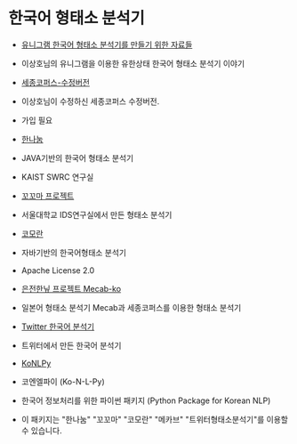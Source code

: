 
# 한국어 형태소 분석기

* [유니그램 한국어 형태소 분석기를 만들기 위한 자료들](https://shleekr.github.io)
 * 이상호님의 유니그램을 이용한 유한상태 한국어 형태소 분석기 이야기

* [세종코퍼스-수정버전](https://ithub.korean.go.kr/user/member/memberPdsReferenceManager.do)
 * 이상호님이 수정하신 세종코퍼스 수정버전.
 * 가입 필요

* [한나눔](http://semanticweb.kaist.ac.kr/home/index.php/HanNanum)
 * JAVA기반의 한국어 형태소 분석기 
 * KAIST SWRC 연구실

* [꼬꼬마 프로젝트](http://kkma.snu.ac.kr)
 * 서울대학교 IDS연구실에서 만든 형태소 분석기

* [코모란](https://github.com/shineware/komoran-2.0)
 * 자바기반의 한국어형태소 분석기
 * Apache License 2.0
 
* [은전한닢 프로젝트 Mecab-ko](http://eunjeon.blogspot.kr)
 * 일본어 형태소 분석기 Mecab과 세종코퍼스를 이용한 형태소 분석기

* [Twitter 한국어 분석기](https://github.com/twitter/twitter-korean-text)
 * 트위터에서 만든 한국어 분석기

* [KoNLPy](http://konlpy-ko.readthedocs.io/ko/v0.4.3/)
 * 코엔엘파이 (Ko-N-L-Py)
 * 한국어 정보처리를 위한 파이썬 패키지 (Python Package for Korean NLP)
 * 이 패키지는 "한나눔" "꼬꼬마" "코모란" "메카브" "트위터형태소분석기"를 이용할수 있습니다.

 

